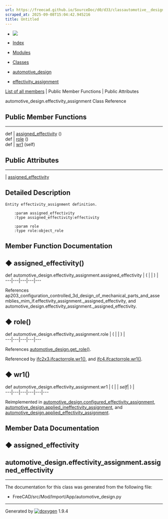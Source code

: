 ```yaml
---
url: https://freecad.github.io/SourceDoc/d0/d33/classautomotive__design_1_1effectivity__assignment.html
scraped_at: 2025-09-08T15:04:42.945216
title: Untitled
---
```


  * [ ![](https://www.freecad.org/svg/logo-freecad.svg) ](https://freecadweb.org "FreeCAD")
  * [Index](../../index.html "Index")
  * [Modules](../../modules.html "Modules list")
  * [Classes](../../annotated.html "Annotated list")

  * [automotive_design](../../d4/ddf/namespaceautomotive__design.html)
  * [effectivity_assignment](../../d0/d33/classautomotive__design_1_1effectivity__assignment.html)

[List of all members](../../d4/dea/classautomotive__design_1_1effectivity__assignment-members.html) | Public Member Functions | Public Attributes

automotive_design.effectivity_assignment Class Reference

##  Public Member Functions  
  
---  
def | [assigned_effectivity](../../d0/d33/classautomotive__design_1_1effectivity__assignment.html#ab6f9def50a292413d5317d27954a443c) ()  
def | [role](../../d0/d33/classautomotive__design_1_1effectivity__assignment.html#a1bb04dd81189abe73ffce202df6a69cb) ()  
def | [wr1](../../d0/d33/classautomotive__design_1_1effectivity__assignment.html#ade831e9e6d2778df17651022c1b36420) (self)  
  
##  Public Attributes  
  
---  
|
[assigned_effectivity](../../d0/d33/classautomotive__design_1_1effectivity__assignment.html#a02e40573257c0d45040fd34a76245346)  
  
## Detailed Description

    
    
    Entity effectivity_assignment definition.
    
        :param assigned_effectivity
        :type assigned_effectivity:effectivity
    
        :param role
        :type role:object_role

## Member Function Documentation

## ◆ assigned_effectivity()

def automotive_design.effectivity_assignment.assigned_effectivity  | ( | | ) |   
---|---|---|---|---  
  
References
ap203_configuration_controlled_3d_design_of_mechanical_parts_and_assemblies_mim_lf.effectivity_assignment._assigned_effectivity,
and automotive_design.effectivity_assignment._assigned_effectivity.

## ◆ role()

def automotive_design.effectivity_assignment.role  | ( | | ) |   
---|---|---|---|---  
  
References
[automotive_design.get_role()](../../d4/ddf/namespaceautomotive__design.html#aa39c3b3145ab49b56fd7b3de3f8effb4).

Referenced by
[ifc2x3.ifcactorrole.wr1()](../../d9/d2f/classifc2x3_1_1ifcactorrole.html#ae281a252ec7f6b1d00c2b9989182978f),
and
[ifc4.ifcactorrole.wr1()](../../d8/d4c/classifc4_1_1ifcactorrole.html#aad59c64b5c5e278a59b5366592647b2d).

## ◆ wr1()

def automotive_design.effectivity_assignment.wr1  | ( |  | _self_| ) |   
---|---|---|---|---|---  
  
Reimplemented in
[automotive_design.configured_effectivity_assignment](../../d2/db6/classautomotive__design_1_1configured__effectivity__assignment.html#a4ba62fb8d0f33cd5fb396241e7c83199),
[automotive_design.applied_ineffectivity_assignment](../../d8/d1d/classautomotive__design_1_1applied__ineffectivity__assignment.html#a8e53501707efbaf280cbe1d9a7ae341b),
and
[automotive_design.applied_effectivity_assignment](../../d0/d27/classautomotive__design_1_1applied__effectivity__assignment.html#a6df48a44387d1e0411c8bae44031a634).

## Member Data Documentation

## ◆ assigned_effectivity

automotive_design.effectivity_assignment.assigned_effectivity  
---  
  
* * *

The documentation for this class was generated from the following file:

  * FreeCAD/src/Mod/Import/App/automotive_design.py

* * *

Generated by
[![doxygen](../../doxygen.svg)](https://www.doxygen.org/index.html) 1.9.4

